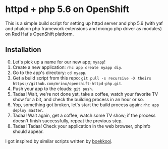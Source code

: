 httpd + php 5.6 on OpenShift
============================

This is a simple build script for setting up httpd server and php 5.6 (with yaf and phalcon php framework extensions and mongo php driver as modules) on Red Hat's OpenShift platform.

Installation
------------

0. Let's pick up a name for our new app; `myapp`!
1. Create a new application: `rhc app create myapp diy`.
2. Go to the app's directory: `cd myapp`.
3. Get a build script from this repo: `git pull -s recursive -X theirs https://github.com/mrinx/openshift-httpd-php.git`.
4. Push your app to the clouds: `git push`.
5. Tadaa! Wait, we're not done yet, take a coffee, watch your favorite TV show for a bit, and check the building process in an hour or so.
6. Yop, something got broken, let's start the build process again: `rhc app deploy master`.
7. Tadaa! Wait again, get a coffee, watch some TV show; if the process doesn't finish successfully, repeat the previous step.
8. Tadaa! Tadaa! Check your application in the web browser, phpinfo should appear.

I got inspired by similar scripts written by [boekkooi](https://github.com/boekkooi/openshift-diy-nginx-php).
